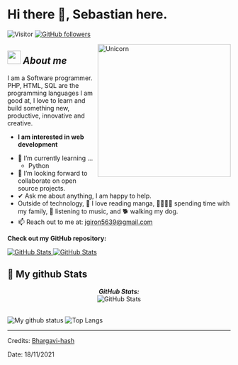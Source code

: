 # Hi there 👋, Sebastian here. 
![Visitor](https://visitor-badge.laobi.icu/badge?page_id=Bhargavi-hash.repoName) [![GitHub followers](https://img.shields.io/github/followers/Bhargavi-hash.svg?style=social&label=Follow)](https://github.com/Bhargavi-hash?tab=followers)<br/>

<!--
**Bhargavi-hash/Bhargavi-hash** is a ✨ _special_ ✨ repository because its `README.md` (this file) appears on your GitHub profile.
-->

<img align="right" width=300px alt="Unicorn" src="https://c.tenor.com/GN73MKBawZYAAAAi/busy-cute.gif" />

## <img src="https://media.giphy.com/media/ObNTw8Uzwy6KQ/giphy.gif" width="30px">&nbsp;***About me***

I am a Software programmer. PHP, HTML, SQL are the programming languages ​​I am good at, I love to learn and build something new, productive, innovative and creative.
* **I am interested in web development**
- 🌱 I’m currently learning ...
  - Python
- 👯 I’m looking forward to collaborate on open source projects.
- ✔ Ask me about anything, I am happy to help.<br>
- Outside of technology, 📖 I love reading manga, 👨‍👩‍👧‍👧 spending time with my family, 🎵 listening to music, and 🐕 walking my dog.
- 📫 Reach out to me at: <a href="jgiron5639@gmail.com">jgiron5639@gmail.com</a>

__Check out my GitHub repository:__

<div>
  <p>
    <a href="https://github.com/jgiron5639/conversorUnidades">
    <img src="https://github-readme-stats.vercel.app/api/pin/?username=jgiron5639&repo=conversorUnidades" alt="GitHub Stats" />
</a>
    <a href="https://github.com/jgiron5639/gestorWeb.git">
      <img src="https://github-readme-stats.vercel.app/api/pin/?username=jgiron5639&repo=gestorWeb" alt="GitHub Stats" />
    </a>
  </p>
</div>


<h2>👀 My github Stats</h2>

<div>
<!--   <p align="center">
    <b><em>Now listening to:</em></b> <br/>
    <img src="https://spotify-github-profile.vercel.app/api/view?uid=Bhargavi-hash&cover_image=true&theme=novatorem" alt="Now Listenting to" />
  </p> -->
  
  <p align="center">
  <b><em>GitHub Stats:</em></b> <br/>
    <img src="https://github-readme-streak-stats.herokuapp.com/?user=Bhargavi-hash" alt="GitHub Stats" /> <br/><br/>
  
</div>

![My github status](https://github-readme-stats.vercel.app/api?username=Bhargavi-hash&show_icons=true&include_all_commits=true)
![Top Langs](https://github-readme-stats.vercel.app/api/top-langs/?username=Bhargavi-hash&layout=compact)

---------------------------------------------------------------------------------------------------------------------
Credits: <a href="https://github.com/Bhargavi-hash">Bhargavi-hash</a>

Date: 18/11/2021
